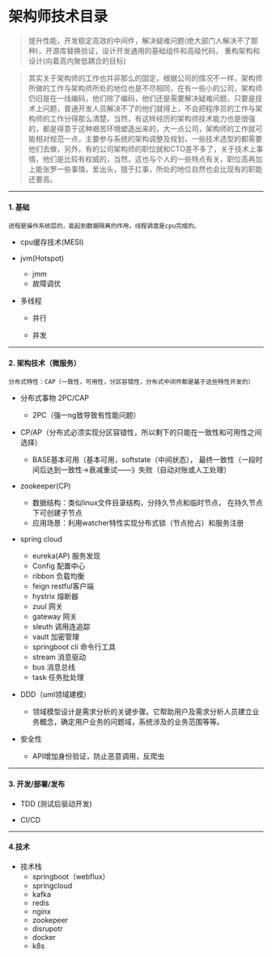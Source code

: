# 架构师技术目录

   > 提升性能，开发稳定高效的中间件，解决疑难问题(绝大部门人解决不了那种)，开源库替换验证，设计开发通用的基础组件和高级代码，
    重构架构和设计(向着高内聚低耦合的目标)
      
>  其实关于架构师的工作也并非那么的固定，根据公司的情况不一样，架构师所做的工作与架构师所处的地位也是不尽相同，在有一些小的公司，架构师仍旧是在一线编码，他们除了编码，他们还是需要解决疑难问题，只要是技术上问题，普通开发人员解决不了的他们就得上，不会把程序员的工作与架构师的工作分得那么清楚，当然，有这样经历的架构师技术能力也是很强的，都是得意于这种艰苦环境塑造出来的，大一点公司，架构师的工作就可能相对规范一点，主要参与系统的架构调整及规划，一些技术选型的都需要他们去做，另外，有的公司架构师的职位就和CTO差不多了，关于技术上事情，他们是比较有权威的，当然，这也与个人的一些特点有关，职位高再加上能张罗一些事情，爱出头，擅于扛事，所处的地位自然也会比现有的职能还要高。

***
#### 1. 基础

    进程是操作系统层的，能起到数据隔离的作用，线程调度是cpu完成的。
    
- cpu缓存技术(MESI)

- jvm(Hotspot)
  - jmm
  - 故障调优


- 多线程
      
  - 并行

  - 并发

***
#### 2. 架构技术（微服务）

    分布式特性：CAP（一致性，可用性，分区容错性，分布式中间件都是基于这些特性开发的）

- 分布式事物 2PC/CAP
  - 2PC（强一ng致导致有性能问题）
 
  
- CP/AP（分布式必须实现分区容错性，所以剩下的只能在一致性和可用性之间选择）  
  - BASE基本可用（基本可用，softstate（中间状态），
  最终一致性（一段时间后达到一致性->衰减重试——》失败（自动对账或人工处理）


- zookeeper(CP)
  - 数据结构：类似linux文件目录结构，分持久节点和临时节点，
在持久节点下可创建子节点
  - 应用场景：利用watcher特性实现分布式锁（节点抢占）和服务注册

- spring cloud
  - eureka(AP) 服务发现
  - Config 配置中心
  - ribbon 负载均衡
  - feign  restful客户端
  - hystrix 熔断器
  - zuul   网关
  - gateway 网关
  - sleuth 调用连追踪
  - vault  加密管理
  - springboot cli  命令行工具
  - stream 消息驱动
  - bus     消息总线
  - task    任务批处理

- DDD（uml领域建模）
  - 领域模型设计是需求分析的关键步骤。它帮助用户及需求分析人员建立业务概念，确定用户业务的问题域，系统涉及的业务范围等等。

- 安全性
  - API增加身份验证，防止恶意调用，反爬虫

***
#### 3. 开发/部署/发布

- TDD (测试后驱动开发)

- CI/CD

***
#### 4.技术

- 技术栈
  - springboot（webflux）
  - springcloud
  - kafka
  - redis
  - nginx
  - zookepeer
  - disrupotr
  - docker
  - k8s
  
   
